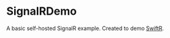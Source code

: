 # SignalRDemo
A basic self-hosted SignalR example. Created to demo [SwiftR](https://github.com/adamhartford/SwiftR "SwiftR").
